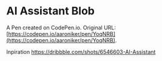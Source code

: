 # AI Assistant Blob

A Pen created on CodePen.io. Original URL: [https://codepen.io/aaroniker/pen/YoqNRB](https://codepen.io/aaroniker/pen/YoqNRB).

Inpiration https://dribbble.com/shots/6546603-AI-Assistant